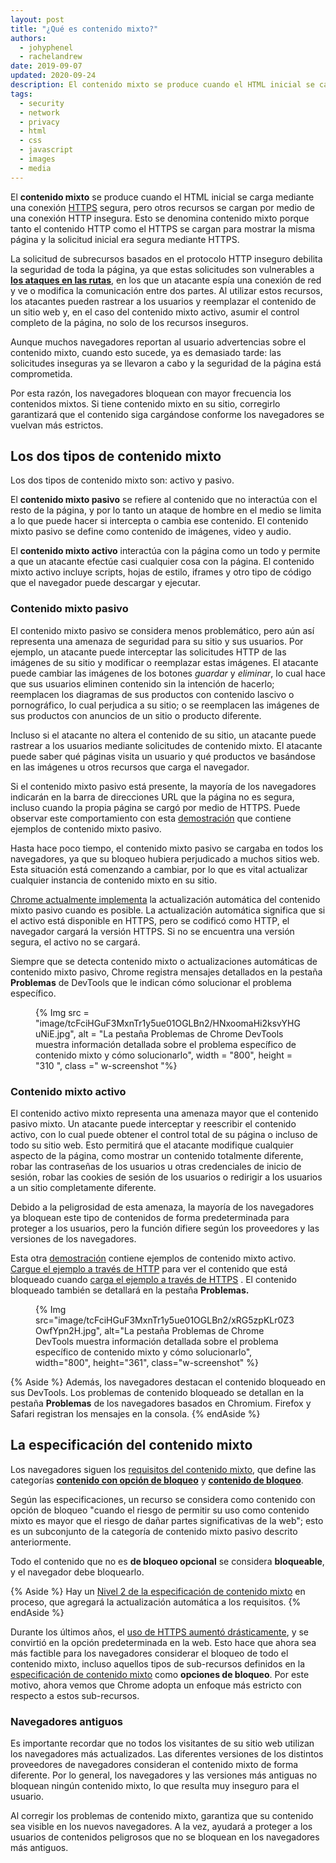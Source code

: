 ```yaml
---
layout: post
title: "¿Qué es contenido mixto?"
authors:
  - johyphenel
  - rachelandrew
date: 2019-09-07
updated: 2020-09-24
description: El contenido mixto se produce cuando el HTML inicial se carga mediante una conexión HTTPS segura, pero otros recursos se cargan por medio de una conexión HTTP insegura.
tags:
  - security
  - network
  - privacy
  - html
  - css
  - javascript
  - images
  - media
---
```


El **contenido mixto** se produce cuando el HTML inicial se carga mediante una conexión [HTTPS](/why-https-matters/) segura, pero otros recursos se cargan por medio de una conexión HTTP insegura. Esto se denomina contenido mixto porque tanto el contenido HTTP como el HTTPS se cargan para mostrar la misma página y la solicitud inicial era segura mediante HTTPS.

La solicitud de subrecursos basados en el protocolo HTTP inseguro debilita la seguridad de toda la página, ya que estas solicitudes son vulnerables a [**los ataques en las rutas**](https://www.ietf.org/rfc/rfc7835.html#section-2.1.1), en los que un atacante espía una conexión de red y ve o modifica la comunicación entre dos partes. Al utilizar estos recursos, los atacantes pueden rastrear a los usuarios y reemplazar el contenido de un sitio web y, en el caso del contenido mixto activo, asumir el control completo de la página, no solo de los recursos inseguros.

Aunque muchos navegadores reportan al usuario advertencias sobre el contenido mixto, cuando esto sucede, ya es demasiado tarde: las solicitudes inseguras ya se llevaron a cabo y la seguridad de la página está comprometida.

Por esta razón, los navegadores bloquean con mayor frecuencia los contenidos mixtos. Si tiene contenido mixto en su sitio, corregirlo garantizará que el contenido siga cargándose conforme los navegadores se vuelvan más estrictos.

## Los dos tipos de contenido mixto

Los dos tipos de contenido mixto son: activo y pasivo.

El **contenido mixto pasivo** se refiere al contenido que no interactúa con el resto de la página, y por lo tanto un ataque de hombre en el medio se limita a lo que puede hacer si intercepta o cambia ese contenido. El contenido mixto pasivo se define como contenido de imágenes, video y audio.

El **contenido mixto activo** interactúa con la página como un todo y permite a que un atacante efectúe casi cualquier cosa con la página. El contenido mixto activo incluye scripts, hojas de estilo, iframes y otro tipo de código que el navegador puede descargar y ejecutar.

### Contenido mixto pasivo

El contenido mixto pasivo se considera menos problemático, pero aún así representa una amenaza de seguridad para su sitio y sus usuarios. Por ejemplo, un atacante puede interceptar las solicitudes HTTP de las imágenes de su sitio y modificar o reemplazar estas imágenes. El atacante puede cambiar las imágenes de los botones *guardar* y *eliminar*, lo cual hace que sus usuarios eliminen contenido sin la intención de hacerlo; reemplacen los diagramas de sus productos con contenido lascivo o pornográfico, lo cual perjudica a su sitio; o se reemplacen las imágenes de sus productos con anuncios de un sitio o producto diferente.

Incluso si el atacante no altera el contenido de su sitio, un atacante puede rastrear a los usuarios mediante solicitudes de contenido mixto. El atacante puede saber qué páginas visita un usuario y qué productos ve basándose en las imágenes u otros recursos que carga el navegador.

Si el contenido mixto pasivo está presente, la mayoría de los navegadores indicarán en la barra de direcciones URL que la página no es segura, incluso cuando la propia página se cargó por medio de HTTPS. Puede observar este comportamiento con esta [demostración](https://passive-mixed-content.glitch.me/) que contiene ejemplos de contenido mixto pasivo.

Hasta hace poco tiempo, el contenido mixto pasivo se cargaba en todos los navegadores, ya que su bloqueo hubiera perjudicado a muchos sitios web. Esta situación está comenzando a cambiar, por lo que es vital actualizar cualquier instancia de contenido mixto en su sitio.

[Chrome actualmente implementa](https://blog.chromium.org/2019/10/no-more-mixed-messages-about-https.html) la actualización automática del contenido mixto pasivo cuando es posible. La actualización automática significa que si el activo está disponible en HTTPS, pero se codificó como HTTP, el navegador cargará la versión HTTPS. Si no se encuentra una versión segura, el activo no se cargará.

Siempre que se detecta contenido mixto o actualizaciones automáticas de contenido mixto pasivo, Chrome registra mensajes detallados en la pestaña **Problemas** de DevTools que le indican cómo solucionar el problema específico.

<figure class="w-figure">{% Img src = "image/tcFciHGuF3MxnTr1y5ue01OGLBn2/HNxoomaHi2ksvYHGuNiE.jpg", alt = "La pestaña Problemas de Chrome DevTools muestra información detallada sobre el problema específico de contenido mixto y cómo solucionarlo", width = "800", height = "310 ", class =" w-screenshot "%}</figure>

### Contenido mixto activo

El contenido activo mixto representa una amenaza mayor que el contenido pasivo mixto. Un atacante puede interceptar y reescribir el contenido activo, con lo cual puede obtener el control total de su página o incluso de todo su sitio web. Esto permitirá que el atacante modifique cualquier aspecto de la página, como mostrar un contenido totalmente diferente, robar las contraseñas de los usuarios u otras credenciales de inicio de sesión, robar las cookies de sesión de los usuarios o redirigir a los usuarios a un sitio completamente diferente.

Debido a la peligrosidad de esta amenaza, la mayoría de los navegadores ya bloquean este tipo de contenidos de forma predeterminada para proteger a los usuarios, pero la función difiere según los proveedores y las versiones de los navegadores.

Esta otra [demostración](https://active-mixed-content.glitch.me/) contiene ejemplos de contenido mixto activo. [Cargue el ejemplo a través de HTTP](http://active-mixed-content.glitch.me/) para ver el contenido que está bloqueado cuando [carga el ejemplo a través de HTTPS](https://active-mixed-content.glitch.me/) . El contenido bloqueado también se detallará en la pestaña **Problemas.**

<figure class="w-figure">{% Img src="image/tcFciHGuF3MxnTr1y5ue01OGLBn2/xRG5zpKLr0Z3OwfYpn2H.jpg", alt="La pestaña Problemas de Chrome DevTools muestra información detallada sobre el problema específico de contenido mixto y cómo solucionarlo", width="800", height="361", class="w-screenshot" %}</figure>

{% Aside %} Además, los navegadores destacan el contenido bloqueado en sus DevTools. Los problemas de contenido bloqueado se detallan en la pestaña **Problemas** de los navegadores basados en Chromium. Firefox y Safari registran los mensajes en la consola. {% endAside %}

## La especificación del contenido mixto

Los navegadores siguen los [requisitos del contenido mixto](https://w3c.github.io/webappsec-mixed-content/), que define las categorías [**contenido con opción de bloqueo**](https://w3c.github.io/webappsec-mixed-content/#optionally-blockable-mixed-content) y [**contenido de bloqueo**](https://w3c.github.io/webappsec-mixed-content/#category-blockable).

Según las especificaciones, un recurso se considera como contenido con opción de bloqueo "cuando el riesgo de permitir su uso como contenido mixto es mayor que el riesgo de dañar partes significativas de la web"; esto es un subconjunto de la categoría de contenido mixto pasivo descrito anteriormente.

Todo el contenido que no es **de bloqueo opcional** se considera **bloqueable**, y el navegador debe bloquearlo.

{% Aside %} Hay un [Nivel 2 de la especificación de contenido mixto](https://w3c.github.io/webappsec-mixed-content/level2.html) en proceso, que agregará la actualización automática a los requisitos. {% endAside %}

Durante los últimos años, el [uso de HTTPS aumentó drásticamente](https://transparencyreport.google.com/https/overview), y se convirtió en la opción predeterminada en la web. Esto hace que ahora sea más factible para los navegadores considerar el bloqueo de todo el contenido mixto, incluso aquellos tipos de sub-recursos definidos en la [especificación de contenido mixto](https://w3c.github.io/webappsec/specs/mixedcontent/) como **opciones de bloqueo**. Por este motivo, ahora vemos que Chrome adopta un enfoque más estricto con respecto a estos sub-recursos.

### Navegadores antiguos

Es importante recordar que no todos los visitantes de su sitio web utilizan los navegadores más actualizados. Las diferentes versiones de los distintos proveedores de navegadores consideran el contenido mixto de forma diferente. Por lo general, los navegadores y las versiones más antiguas no bloquean ningún contenido mixto, lo que resulta muy inseguro para el usuario.

Al corregir los problemas de contenido mixto, garantiza que su contenido sea visible en los nuevos navegadores. A la vez, ayudará a proteger a los usuarios de contenidos peligrosos que no se bloquean en los navegadores más antiguos.
